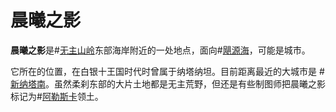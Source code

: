 # 晨曦之影

**晨曦之影**是#[无主山岭](locations/unclaimed-hills)东部海岸附近的一处地点，面向#[飓源海](locations/ocean-of-origins)，可能是城市。

它所在的位置，在白银十王国时代时曾属于纳塔纳坦。目前距离最近的大城市是 #[新纳塔南](locations/new-natanan)。虽然柔刹东部的大片土地都是无主荒野，但还是有些制图师把晨曦之影标记为#[阿勒斯卡](locations/alethkar)领土。
